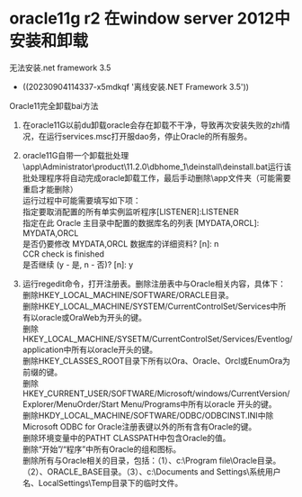 # oracle11g r2 在window server 2012中安装和卸载

无法安装.net framework 3.5

- ((20230904114337-x5mdkqf '离线安装.NET Framework 3.5'))

Oracle11完全卸载bai方法

1. 在oracle11G以前du卸载oracle会存在卸载不干净，导致再次安装失败的zhi情况，在运行services.msc打开服dao务，停止Oracle的所有服务。

2. oracle11G自带一个卸载批处理\app\Administrator\product\11.2.0\dbhome_1\deinstall\deinstall.bat运行该批处理程序将自动完成oracle卸载工作，最后手动删除\app文件夹（可能需要重启才能删除）  
    运行过程中可能需要填写如下项：  
    指定要取消配置的所有单实例监听程序[LISTENER]:LISTENER  
    指定在此 Oracle 主目录中配置的数据库名的列表 [MYDATA,ORCL]: MYDATA,ORCL  
    是否仍要修改 MYDATA,ORCL 数据库的详细资料? [n]: n  
    CCR check is finished  
    是否继续 (y - 是, n - 否)? [n]: y

3. 运行regedit命令，打开注册表。删除注册表中与Oracle相关内容，具体下：  
    删除HKEY_LOCAL_MACHINE/SOFTWARE/ORACLE目录。  
    删除HKEY_LOCAL_MACHINE/SYSTEM/CurrentControlSet/Services中所有以oracle或OraWeb为开头的键。  
    删除HKEY_LOCAL_MACHINE/SYSETM/CurrentControlSet/Services/Eventlog/application中所有以oracle开头的键。  
    删除HKEY_CLASSES_ROOT目录下所有以Ora、Oracle、Orcl或EnumOra为前缀的键。  
    删除HKEY_CURRENT_USER/SOFTWARE/Microsoft/windows/CurrentVersion/Explorer/MenuOrder/Start Menu/Programs中所有以oracle 开头的键。  
    删除HKDY_LOCAL_MACHINE/SOFTWARE/ODBC/ODBCINST.INI中除Microsoft ODBC for Oracle注册表键以外的所有含有Oracle的键。  
    删除环境变量中的PATHT CLASSPATH中包含Oracle的值。  
    删除“开始”/“程序”中所有Oracle的组和图标。  
    删除所有与Oracle相关的目录，包括：（1）、c:\Program file\Oracle目录。 （2）、ORACLE_BASE目录。（3）、c:\Documents and Settings\系统用户名、LocalSettings\Temp目录下的临时文件。
